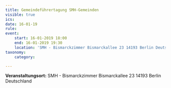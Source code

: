 ```yaml
---
title: Gemeindeführertagung SMH-Gemeinden
visible: true
ics: 
date: 16-01-19
rule: 
event:
	start: 16-01-2019 18:00
	end: 16-01-2019 19:30
	location: 'SMH - Bismarckzimmer Bismarckallee 23 14193‎ Berlin Deutschland'
taxonomy:
	category: 

---
```




**Veranstaltungsort:** SMH - Bismarckzimmer Bismarckallee 23 14193‎ Berlin Deutschland

